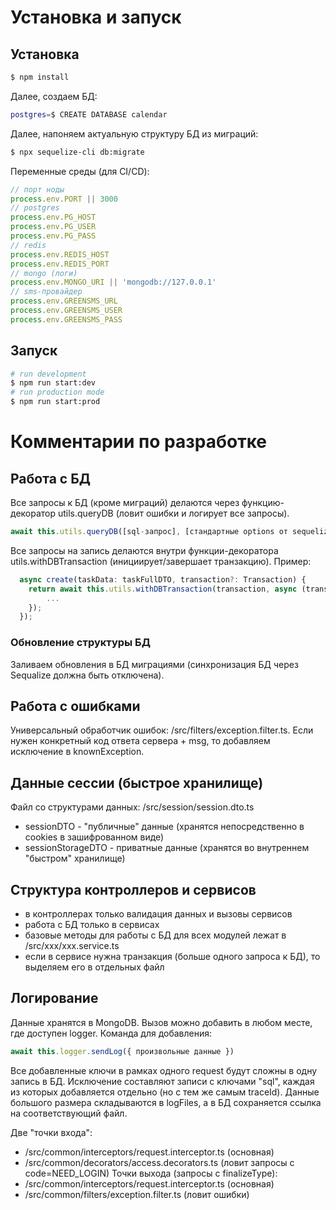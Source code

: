 # Установка и запуск
## Установка
```bash
$ npm install
```
Далее, создаем БД:
```bash
postgres=$ CREATE DATABASE calendar
```
Далее, напоняем актуальную структуру БД из миграций:
```bash
$ npx sequelize-cli db:migrate
```
Переменные среды (для CI/CD):
```js
// порт ноды
process.env.PORT || 3000
// postgres
process.env.PG_HOST
process.env.PG_USER
process.env.PG_PASS
// redis
process.env.REDIS_HOST
process.env.REDIS_PORT
// mongo (логи)
process.env.MONGO_URI || 'mongodb://127.0.0.1'
// sms-провайдер
process.env.GREENSMS_URL
process.env.GREENSMS_USER
process.env.GREENSMS_PASS
```

## Запуск
```bash
# run development
$ npm run start:dev
# run production mode
$ npm run start:prod
```
# Комментарии по разработке
## Работа с БД
Все запросы к БД (кроме миграций) делаются через функцию-декоратор utils.queryDB (ловит ошибки и логирует все запросы).
```js
await this.utils.queryDB([sql-запрос], [стандартные options от sequelize])
```
Все запросы на запись делаются внутри функции-декоратора utils.withDBTransaction (инициирует/завершает транзакцию). Пример:
```js
  async create(taskData: taskFullDTO, transaction?: Transaction) {
    return await this.utils.withDBTransaction(transaction, async (transaction) => {
        ...
    });
  });
```
### Обновление структуры БД
Заливаем обновления в БД миграциями (синхронизация БД через Sequalize должна быть отключена).

## Работа с ошибками
Универсальный обработчик ошибок: /src/filters/exception.filter.ts.
Если нужен конкретный код ответа сервера + msg, то добавляем исключение в knownException.

## Данные сессии (быстрое хранилище)
Файл со структурами данных: /src/session/session.dto.ts
- sessionDTO - "публичные" данные (хранятся непосредственно в cookies в зашифрованном виде)
- sessionStorageDTO - приватные данные (хранятся во внутреннем "быстром" хранилище)

## Структура контроллеров и сервисов
- в контроллерах только валидация данных и вызовы сервисов
- работа с БД только в сервисах
- базовые методы для работы с БД для всех модулей лежат в /src/xxx/xxx.service.ts 
- если в сервисе нужна транзакция (больше одного запроса к БД), то выделяем его в отдельных файл

## Логирование
Данные хранятся в MongoDB. Вызов можно добавить в любом месте, где доступен logger.
Команда для добавления: 
```js
await this.logger.sendLog({ произвольные данные })
```
Все добавленные ключи в рамках одного request будут сложны в одну запись в БД. Исключение составляют записи с ключами "sql", каждая из которых добавляется отдельно (но с тем же самым traceId).
Данные большого размера складываются в logFiles, а в БД сохраняется ссылка на соответствующий файл.

Две "точки входа":
- /src/common/interceptors/request.interceptor.ts (основная)
- /src/common/decorators/access.decorators.ts (ловит запросы с code=NEED_LOGIN)
Точки выхода (запросы с finalizeType):
- /src/common/interceptors/request.interceptor.ts (основная)
- /src/common/filters/exception.filter.ts (ловит ошибки)